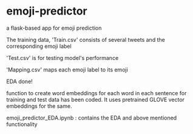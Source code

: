 # emoji-predictor
a flask-based app for emoji prediction

The training data, 'Train.csv' consists of several tweets and the corresponding emoji label

'Test.csv' is for testing model's performance

'Mapping.csv' maps each emoji label to its emoji 

EDA done!

function to create word embeddings for each word in each sentence for training and test data has been coded. It uses pretrained GLOVE vector embeddings for the same.

emoji_predictor_EDA.ipynb : contains the EDA and above mentioned functionality
